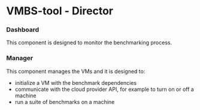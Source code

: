 # VMBS-tool - Director

### Dashboard
This component is designed to monitor the benchmarking process.

### Manager
This component manages the VMs and it is designed to:

- initialize a VM with the benchmark dependencies
- communicate with the cloud provider API, for example to turn on or off a machine
- run a suite of benchmarks on a machine